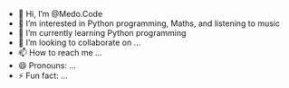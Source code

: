 - 👋 Hi, I’m @Medo.Code
- 👀 I’m interested in Python programming, Maths, and listening to music
- 🌱 I’m currently learning Python programming
- 💞️ I’m looking to collaborate on ...
- 📫 How to reach me ...
- 😄 Pronouns: ...
- ⚡ Fun fact: ...

<!---
Medotastic/Medotastic is a ✨ special ✨ repository because its `README.md` (this file) appears on your GitHub profile.
You can click the Preview link to take a look at your changes.
--->
